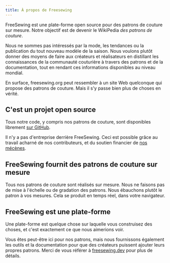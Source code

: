 ```yaml
---
title: À propos de Freesewing
---
```


FreeSewing est une plate-forme open source pour des patrons de couture sur mesure. Notre objectif est de devenir le WikiPedia *des patrons de couture*.

Nous ne sommes pas intéressés par la mode, les tendances ou la publication du tout nouveau modèle de la saison. Nous voulons plutôt donner des moyens de faire aux créateurs et réalisateurs en distillant les connaissances de la communauté couturière à travers des patrons et de la documentation, tout en rendant ces informations disponibles au niveau mondial.

En surface, freesewing.org peut ressembler à un site Web quelconque qui propose des patrons de couture. Mais il s'y passe bien plus de choses en vérité.

## C'est un projet open source

Tous notre code, y compris nos patrons de couture, sont disponibles librement [sur GitHub](https://github.com/freesewing).

Il n'y a pas d'entreprise derrière FreeSewing. Ceci est possible grâce au travail acharné de nos contributeurs, et du soutien financier de [nos mécènes](/patrons).

## FreeSewing fournit des patrons de couture sur mesure

Tous nos patrons de couture sont réalisés sur mesure. Nous ne faisons pas de mise à l'échelle ou de gradation des patrons. Nous ébauchons plutôt le patron à vos mesures. Cela se produit en temps réel, dans votre navigateur.


## FreeSewing est une plate-forme

Une plate-forme est quelque chose sur laquelle vous construisez des choses, et c'est exactement ce que nous aimerions voir.

Vous êtes peut-être ici pour nos patrons, mais nous fournissons également les outils et la documentation pour que des créateurs puissent ajouter leurs propres patrons. Merci de vous référer à [freesewing.dev](https://freesewing.dev) pour plus de détails.

<ReadMore root='docs/about' recurse box />
